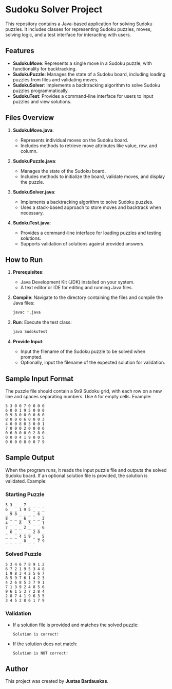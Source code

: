 # Sudoku Solver Project

This repository contains a Java-based application for solving Sudoku puzzles. It includes classes for representing Sudoku puzzles, moves, solving logic, and a test interface for interacting with users.

## Features
- **SudokuMove**: Represents a single move in a Sudoku puzzle, with functionality for backtracking.
- **SudokuPuzzle**: Manages the state of a Sudoku board, including loading puzzles from files and validating moves.
- **SudokuSolver**: Implements a backtracking algorithm to solve Sudoku puzzles programmatically.
- **SudokuTest**: Provides a command-line interface for users to input puzzles and view solutions.

## Files Overview
1. **SudokuMove.java**:
   - Represents individual moves on the Sudoku board.
   - Includes methods to retrieve move attributes like value, row, and column.

2. **SudokuPuzzle.java**:
   - Manages the state of the Sudoku board.
   - Includes methods to initialize the board, validate moves, and display the puzzle.

3. **SudokuSolver.java**:
   - Implements a backtracking algorithm to solve Sudoku puzzles.
   - Uses a stack-based approach to store moves and backtrack when necessary.

4. **SudokuTest.java**:
   - Provides a command-line interface for loading puzzles and testing solutions.
   - Supports validation of solutions against provided answers.

## How to Run
1. **Prerequisites**:
   - Java Development Kit (JDK) installed on your system.
   - A text editor or IDE for editing and running Java files.

2. **Compile**:
   Navigate to the directory containing the files and compile the Java files:
   ```bash
   javac *.java
   ```

3. **Run**:
   Execute the test class:
   ```bash
   java SudokuTest
   ```

4. **Provide Input**:
   - Input the filename of the Sudoku puzzle to be solved when prompted.
   - Optionally, input the filename of the expected solution for validation.

## Sample Input Format
The puzzle file should contain a 9x9 Sudoku grid, with each row on a new line and spaces separating numbers. Use `0` for empty cells. Example:
```
5 3 0 0 7 0 0 0 0
6 0 0 1 9 5 0 0 0
0 9 8 0 0 0 0 6 0
8 0 0 0 6 0 0 0 3
4 0 0 8 0 3 0 0 1
7 0 0 0 2 0 0 0 6
0 6 0 0 0 0 2 8 0
0 0 0 4 1 9 0 0 5
0 0 0 0 8 0 0 7 9
```

## Sample Output
When the program runs, it reads the input puzzle file and outputs the solved Sudoku board. If an optional solution file is provided, the solution is validated. Example:

### Starting Puzzle
```
5 3 _ _ 7 _ _ _ _
6 _ _ 1 9 5 _ _ _
_ 9 8 _ _ _ _ 6 _
8 _ _ _ 6 _ _ _ 3
4 _ _ 8 _ 3 _ _ 1
7 _ _ _ 2 _ _ _ 6
_ 6 _ _ _ _ 2 8 _
_ _ _ 4 1 9 _ _ 5
_ _ _ _ 8 _ _ 7 9
```

### Solved Puzzle
```
5 3 4 6 7 8 9 1 2
6 7 2 1 9 5 3 4 8
1 9 8 3 4 2 5 6 7
8 5 9 7 6 1 4 2 3
4 2 6 8 5 3 7 9 1
7 1 3 9 2 4 8 5 6
9 6 1 5 3 7 2 8 4
2 8 7 4 1 9 6 3 5
3 4 5 2 8 6 1 7 9
```

### Validation
- If a solution file is provided and matches the solved puzzle:
  ```
  Solution is correct!
  ```
- If the solution does not match:
  ```
  Solution is NOT correct!
  ```

## Author
This project was created by **Justas Bardauskas**.
